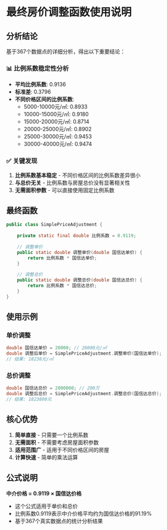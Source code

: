 # 最终房价调整函数使用说明

## 分析结论

基于367个数据点的详细分析，得出以下重要结论：

### 📊 **比例系数稳定性分析**
- **平均比例系数**: 0.9136
- **标准差**: 0.3796
- **不同价格区间的比例系数**:
  - 5000-10000元/㎡: 0.8933
  - 10000-15000元/㎡: 0.9180
  - 15000-20000元/㎡: 0.8714
  - 20000-25000元/㎡: 0.8902
  - 25000-30000元/㎡: 0.9453
  - 30000-40000元/㎡: 0.9474

### ✅ **关键发现**
1. **比例系数基本稳定** - 不同价格区间的比例系数差异很小
2. **与总价无关** - 比例系数与房屋总价没有显著相关性
3. **无需面积参数** - 可以直接使用固定比例系数

## 最终函数

```java
public class SimplePriceAdjustment {
    
    private static final double 比例系数 = 0.9119;
    
    // 调整单价
    public static double 调整单价(double 国信达单价) {
        return 比例系数 * 国信达单价;
    }
    
    // 调整总价
    public static double 调整总价(double 国信达总价) {
        return 比例系数 * 国信达总价;
    }
}
```

## 使用示例

### 单价调整
```java
double 国信达单价 = 20000; // 20000元/㎡
double 调整后单价 = SimplePriceAdjustment.调整单价(国信达单价);
// 结果: 18238元/㎡
```

### 总价调整
```java
double 国信达总价 = 2000000; // 200万
double 调整后总价 = SimplePriceAdjustment.调整总价(国信达总价);
// 结果: 1823800元
```

## 核心优势

1. **简单直接** - 只需要一个比例系数
2. **无需面积** - 不需要考虑房屋面积参数
3. **适用范围广** - 适用于不同价格区间的房屋
4. **计算快速** - 简单的乘法运算

## 公式说明

**中介价格 = 0.9119 × 国信达价格**

- 这个公式适用于单价和总价
- 比例系数0.9119表示中介价格平均约为国信达价格的91.19%
- 基于367个真实数据点的统计分析结果 